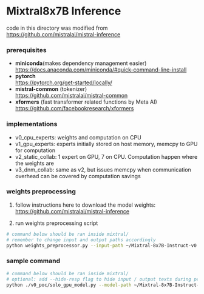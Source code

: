 # Mixtral8x7B Inference
code in this directory was modified from https://github.com/mistralai/mistral-inference

### prerequisites

- **miniconda**(makes dependency management easier)\
https://docs.anaconda.com/miniconda/#quick-command-line-install
- **pytorch**\
https://pytorch.org/get-started/locally/
- **mistral-common** (tokenizer)\
https://github.com/mistralai/mistral-common
- **xformers** (fast transformer related functions by Meta AI)\
https://github.com/facebookresearch/xformers

### implementations
- v0_cpu_experts: weights and computation on CPU
- v1_gpu_experts: experts initially stored on host memory, memcpy to GPU for computation
- v2_static_collab: 1 expert on GPU, 7 on CPU. Computation happen where the weights are
- v3_dnm_collab: same as v2, but issues memcpy when communication overhead can be covered by computation savings

### weights preprocessing
1. follow instructions here to download the model weights:
https://github.com/mistralai/mistral-inference

2. run weights preprocessing script
```sh
# command below should be ran inside mixtral/
# remember to change input and output paths accordingly
python weights_preprocessor.py --input-path ~/Mixtral-8x7B-Instruct-v0.1-Official/ --output-path ~/Mixtral-8x7B-Instruct-v0.1-Official/
```

### sample command
```sh
# command below should be ran inside mixtral/
# optional: add --hide-resp flag to hide input / output texts during performance analysis
python ./v0_poc/solo_gpu_model.py --model-path ~/Mixtral-8x7B-Instruct-v0.1-Official/ --prompt-path ../prompts/diverse_short.json --n-prompts 64 --max-tokens 128
```
